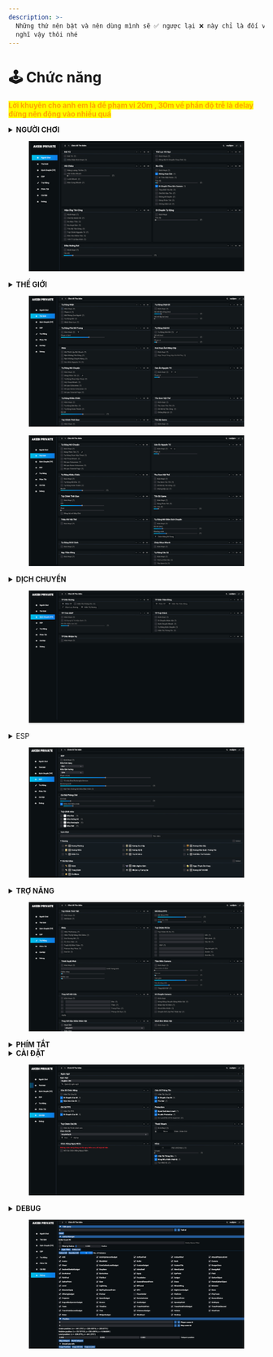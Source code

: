 ```yaml
---
description: >-
  Những thứ nên bật và nên dùng mình sẽ ✅ ngược lại ❌ này chỉ là đối với mình
  nghĩ vậy thôi nhé
---
```


# 🕹 Chức năng

<mark style="color:orange;">**Lời khuyên cho anh em là để phạm vi 20m , 30m  về phần độ trễ là delay đừng nên động vào nhiều quá**</mark>&#x20;

<details>

<summary><strong>NGƯỜI CHƠI</strong> </summary>

Bất Tử \
\- Kích Hoạt  ✅\
\- Đồng bộ với HP : Tuỷ chỉnh ngưỡng máu kích hoạt bất tử \
\+ VD : khi máu còn 70% sẽ kích hoạt bất tử

Vô hạn thể lực\
\- Kích Hoạt ✅\
\- Đồng bộ với thể lực : Tuỷ chỉnh ngưỡng Thể lực kích hoạt vô hạn ✅

Hồi Chiêu \
\- Năng Lượng ✅\
\- Hồi Chiêu Nhanh ✅\
\- Lướt Nhanh ✅\
\- Bắn Cung Nhanh ✅

No-clip\
\- Kích Hoạt ✅\
_-_ Không hoạt ảnh ✅\
\- Chạy trên nước ✅\
\- Di chuyển theo góc nhìn camera ✅ ✅\
\- Phím Tắt ✅\
\- Chống Giật lùi ✅&#x20;

Hiệu ứng tấn công ❌ ( không lạm dụng )

Di chuyển tự động ( nào lười quá dùng )

Diều Hướng rơi \
\- Không biết&#x20;

</details>

<figure><img src="../.gitbook/assets/image (2) (1) (1).png" alt=""><figcaption></figcaption></figure>

<details>

<summary><strong>THẾ GIỚI</strong></summary>

Tự động nhặt : \
\- Kích Hoạt✅\
\- Phạm vi✅ \[ Như lời khuyên ở trên ]\
\- Mô phỏng con người\
\- Tự động mở \[Biểu Tượng Cờ lê] (bật hết)✅\
\- Nhặt chọn lọc \[Biểu Tượng Cờ lê] (bật hết)✅

Tự động chặt gỗ : \
\- Kích Hoạt✅\
\- Phạm vi ✅

Tự động phá đối tượng : \
\- Kích Hoạt✅\
\- Phạm vi như trên ✅

Tự giải đố : \
\- Kích Hoạt✅\
\- Phạm vi như trên ✅\
\- \[Biểu Tượng Cờ lê] (bật hết)✅

Khác : \
\- Tuỳ nhu cầu mà bật ✅

Xoá Hoạt ảnh nâng cấp : \
\- Kích Hoạt✅\
\- Hộp thoại tăng chỉ số phụ ✅

Tự nói chuyện : ( nếu Lỗi thì hãy tắt  )\
\- Kích Hoạt✅\
\- Tự Chọn Hộp thoại✅\
\- Hội thoại nhanh✅\
\- Bỏ qua cutscenes✅\
\- Bỏ qua game cutscenes✅

Tự khiêu Chiến ✅\
Bật hết , phạm vi như trên hoặc 20-30m

Tự giết quái ( như ảnh dưới bạn sẽ không thấy hãy qua phần câu hỏi [Click](cac-van-de.md) )\
\- Giá trị dmg : 300k ✅\
\- Thần chết hoặc dùng carsh dmg cũng đc&#x20;

Ghép nhựa nhanh : ✅

Nạp thần đồng : ✅

Tự mở điểm dịch chuyển : ✅\
\- Phạm vi kéo max

Tự bí cảnh : ✅

</details>

<figure><img src="../.gitbook/assets/image (3) (1) (1).png" alt=""><figcaption></figcaption></figure>

<figure><img src="../.gitbook/assets/image (5).png" alt=""><figcaption></figcaption></figure>

<details>

<summary><strong>DỊCH CHUYỂN</strong> </summary>

Dịch Chuyển Rương gồm các chức năng sau : ✅\
\- Tuỳ Chỉnh Phím Tắt\
\- Hiển Thị Thông Tin\
\- Bộ lọc rương\
\- Hiển Thị Chest

Dịch Chuyển Thần Đồng gồm các chức năng sau : ✅\
\- Tuỳ Chỉnh Phím Tắt\
\- Hiển Thị Thần Đồng

Dịch Chuyển MAP gồm các chức năng sau : ✅\
\- Tuỳ Chỉnh Phím Tắt\
\-Sử dụng vị trí dịch chuyển\
\+ Thanh chỉnh phạm vi dịch chuyển

Dịch Chuyển TP gồm các chức năng sau : ✅\
\- Dịch Chuyển nhanh\
\- Tự Dịch chuyển \
\+ Tuỳ chỉnh thời gian\
\- Hiển Thị Thông Tin

Dịch Chuyển Nhiệm Vụ gồm các chức năng sau : ✅

</details>

<figure><img src="../.gitbook/assets/image (6).png" alt=""><figcaption></figcaption></figure>

<details>

<summary>ESP</summary>



</details>

<figure><img src="../.gitbook/assets/image (7).png" alt=""><figcaption></figcaption></figure>



<details>

<summary><strong>TRỢ NĂNG</strong></summary>



</details>

<figure><img src="../.gitbook/assets/image (9).png" alt=""><figcaption></figcaption></figure>

<details>

<summary><strong>PHÍM TẮT</strong></summary>



</details>



<details>

<summary><strong>CÀI ĐẶT</strong></summary>



</details>

<figure><img src="../.gitbook/assets/image (10).png" alt=""><figcaption></figcaption></figure>

<details>

<summary><strong>DEBUG</strong></summary>



</details>

<figure><img src="../.gitbook/assets/image (12).png" alt=""><figcaption></figcaption></figure>
